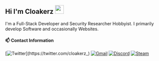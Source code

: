 ## Hi I'm Cloakerz <img src="https://user-images.githubusercontent.com/1303154/88677602-1635ba80-d120-11ea-84d8-d263ba5fc3c0.gif" width="28px" height="28px" alt="">

I'm a Full-Stack Developer and Security Researcher Hobbyist. I primarily develop Software and occasionally Websites.

#### :mailbox: Contact Information
[![Twitter](https://img.shields.io/badge/twitter-%231DA1F2.svg?style=for-the-badge&logo=Twitter&logoColor=white&link=https://twitter.com/cloakerz_)](https://twitter.com/cloakerz_)
[![Gmail](https://img.shields.io/badge/Gmail-D14836?style=for-the-badge&logo=gmail&logoColor=white)](mailto:cloaker.contact@gmail.com)
[![Discord](https://img.shields.io/badge/Cloaker%237584-%237289DA.svg?style=for-the-badge&logo=discord&logoColor=white)](#)
[![Steam](https://img.shields.io/badge/steam-%23000000.svg?style=for-the-badge&logo=steam&logoColor=white)](http://steamcommunity.com/profiles/76561198883992193)
